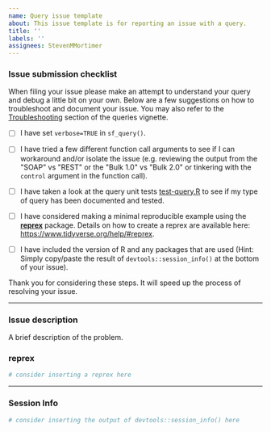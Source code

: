 ```yaml
---
name: Query issue template
about: This issue template is for reporting an issue with a query.
title: ''
labels: ''
assignees: StevenMMortimer
---
```


### Issue submission checklist

When filing your issue please make an attempt to understand your query and debug a little bit on your own. Below are a few suggestions on how to troubleshoot and document your issue. You may also refer to the [Troubleshooting](https://stevenmmortimer.github.io/salesforcer/articles/supported-queries.html) section of the queries vignette.

  - [ ] I have set `verbose=TRUE` in `sf_query()`.
  
  - [ ] I have tried a few different function call arguments to see if I can workaround and/or isolate the issue (e.g. reviewing the output from the "SOAP" vs "REST" or the "Bulk 1.0" vs "Bulk 2.0" or tinkering with the `control` argument in the function call).
  
  - [ ] I have taken a look at the query unit tests [test-query.R](./tests/testthat/test-query.R) to see if my type of query has been documented and tested.
  
  - [ ] I have considered making a minimal reproducible example using the [**reprex**](http://reprex.tidyverse.org/) package. Details on how to create a reprex are available here: https://www.tidyverse.org/help/#reprex.
  
  - [ ] I have included the version of R and any packages that are used (Hint: Simply copy/paste the result of `devtools::session_info()` at the bottom of your issue).
  
  Thank you for considering these steps. It will speed up the process of resolving your issue.  
  
----

### Issue description

A brief description of the problem.

### reprex

```r
# consider inserting a reprex here
```

---

### Session Info

```r
# consider inserting the output of devtools::session_info() here 
```
